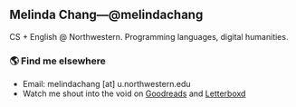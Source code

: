 ## Melinda Chang&mdash;@melindachang

CS + English @ Northwestern. Programming languages, digital humanities.

### 🌎 Find me elsewhere
- Email: melindachang [at] u.northwestern.edu
- Watch me shout into the void on [Goodreads](https://www.goodreads.com/user/show/124375846-melinda-chang) and [Letterboxd](https://letterboxd.com/hychang)
